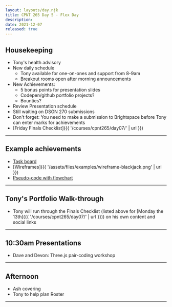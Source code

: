 ```yaml
---
layout: layouts/day.njk
title: CPNT 265 Day 5 - Flex Day
description: 
date: 2021-12-07
released: true
---
```


## Housekeeping
- Tony's health advisory
- New daily schedule
    - Tony available for one-on-ones and support from 8-9am
    - Breakout rooms open after morning announcements
- New Achievements: 
    - 5 bonus points for presentation slides
    - Codepen/github portfolio projects?
    - Bounties?
- Review Presentation schedule 
- Still waiting on DSGN 270 submissions
- Don't forget: You need to make a submission to Brightspace before Tony can enter marks for achievements
- [Friday Finals Checklist]({{ '/courses/cpnt265/day07/' | url }})

---

## Example achievements
- [Task board](https://github.com/FesalBadday/cpnt270-a3/projects/1)
- [Wireframes]({{ '/assets/files/examples/wireframe-blackjack.png' | url }})
- [Pseudo-code with flowchart](https://gist.github.com/FesalBadday/65f1e6875a488850f3e5a235d809f326)

---

## Tony's Portfolio Walk-through
- Tony will run through the Finals Checklist (listed above for [Monday the 13th]({{ '/courses/cpnt265/day07/' | url }})) on his own content and social links

---

## 10:30am Presentations
- Dave and Devon: Three.js pair-coding workshop

---

## Afternoon
- Ash covering
- Tony to help plan Roster

---